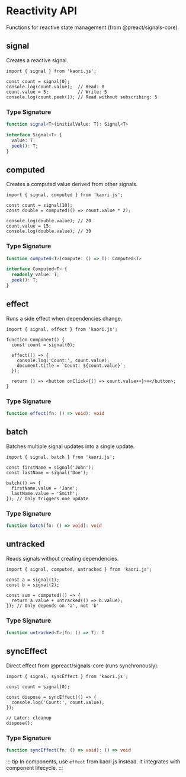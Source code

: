 # Reactivity API

Functions for reactive state management (from @preact/signals-core).

## signal

Creates a reactive signal.

```tsx
import { signal } from 'kaori.js';

const count = signal(0);
console.log(count.value);  // Read: 0
count.value = 5;           // Write: 5
console.log(count.peek()); // Read without subscribing: 5
```

### Type Signature

```ts
function signal<T>(initialValue: T): Signal<T>

interface Signal<T> {
  value: T;
  peek(): T;
}
```

## computed

Creates a computed value derived from other signals.

```tsx
import { signal, computed } from 'kaori.js';

const count = signal(10);
const double = computed(() => count.value * 2);

console.log(double.value); // 20
count.value = 15;
console.log(double.value); // 30
```

### Type Signature

```ts
function computed<T>(compute: () => T): Computed<T>

interface Computed<T> {
  readonly value: T;
  peek(): T;
}
```

## effect

Runs a side effect when dependencies change.

```tsx
import { signal, effect } from 'kaori.js';

function Component() {
  const count = signal(0);
  
  effect(() => {
    console.log('Count:', count.value);
    document.title = `Count: ${count.value}`;
  });
  
  return () => <button onClick={() => count.value++}>+</button>;
}
```

### Type Signature

```ts
function effect(fn: () => void): void
```

## batch

Batches multiple signal updates into a single update.

```tsx
import { signal, batch } from 'kaori.js';

const firstName = signal('John');
const lastName = signal('Doe');

batch(() => {
  firstName.value = 'Jane';
  lastName.value = 'Smith';
}); // Only triggers one update
```

### Type Signature

```ts
function batch(fn: () => void): void
```

## untracked

Reads signals without creating dependencies.

```tsx
import { signal, computed, untracked } from 'kaori.js';

const a = signal(1);
const b = signal(2);

const sum = computed(() => {
  return a.value + untracked(() => b.value);
}); // Only depends on 'a', not 'b'
```

### Type Signature

```ts
function untracked<T>(fn: () => T): T
```

## syncEffect

Direct effect from @preact/signals-core (runs synchronously).

```tsx
import { signal, syncEffect } from 'kaori.js';

const count = signal(0);

const dispose = syncEffect(() => {
  console.log('Count:', count.value);
});

// Later: cleanup
dispose();
```

### Type Signature

```ts
function syncEffect(fn: () => void): () => void
```

::: tip
In components, use `effect` from kaori.js instead. It integrates with component lifecycle.
:::
